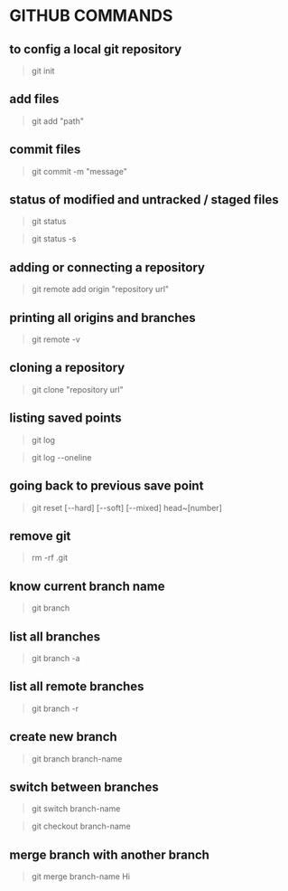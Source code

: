 # GITHUB COMMANDS

## to config a local git repository
> git init 

## add files 
> git add "path"

## commit files
> git commit -m "message"

## status of modified and untracked / staged files
> git status

> git status -s

## adding or connecting a repository
> git remote add origin "repository url"

## printing all origins and branches
> git remote -v

## cloning a repository
> git clone "repository url"

## listing saved points 
> git log 

> git log --oneline

## going back to previous save point
> git reset [--hard] [--soft] [--mixed] head~[number]

## remove git
> rm -rf .git

## know current branch name
> git branch

## list all branches
> git branch -a

## list all remote branches
> git branch -r

## create new branch
> git branch branch-name

## switch between branches
> git switch branch-name

> git checkout branch-name

## merge branch with another branch
> git merge branch-name
Hi